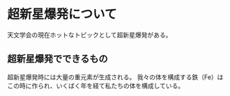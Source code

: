 # 超新星爆発について
天文学会の現在ホットなトピックとして超新星爆発がある。

## 超新星爆発でできるもの
超新星爆発時には大量の重元素が生成される。
我々の体を構成する鉄（Fe）はこの時に作られ、いくばく年を経て私たちの体を構成している。
